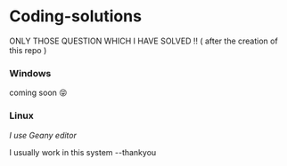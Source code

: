 # Coding-solutions
ONLY THOSE QUESTION WHICH I HAVE SOLVED !! ( after the creation of this repo )

### Windows
coming soon :stuck_out_tongue_closed_eyes:

### Linux

*I use Geany editor*

I usually work in this system
--thankyou
